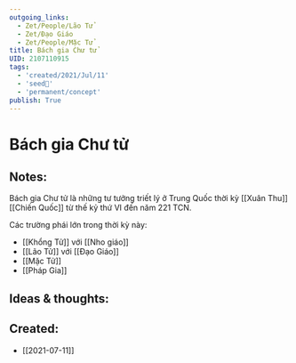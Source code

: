 ```yaml
---
outgoing_links:
  - Zet/People/Lão Tử
  - Zet/Đạo Giáo
  - Zet/People/Mặc Tử
title: Bách gia Chư tử
UID: 2107110915
tags:
  - 'created/2021/Jul/11'
  - 'seed🥜'
  - 'permanent/concept'
publish: True
---
```

# Bách gia Chư tử

## Notes:
Bách gia Chư tử là những tư tưởng triết lý ở Trung Quốc thời kỳ [[Xuân Thu]] [[Chiến Quốc]] từ thế kỷ thứ VI đến năm 221 TCN.

Các trường phái lớn trong thời kỳ này:
- [[Khổng Tử]] với [[Nho giáo]]
- [[Lão Tử]] với [[Đạo Giáo]]
- [[Mặc Tử]]
- [[Pháp Gia]]

## Ideas & thoughts:

## Created:
- [[2021-07-11]]
